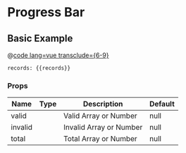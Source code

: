 
# Progress Bar
## Basic Example
@[code lang=vue transclude={6-9}](@/docs/components/progress-bar.md)
<template>
<progress-bar
  :valid="records.valid"
  :total="records.total"
  :invalid="records.invalid"/>
</template>

`records: {{records}}`

<template>
<btn v-on:click.native="randomizeScore">Randomize</btn>
</template>

### Props
Name    | Type   | Description | Default
----    | :----: | ----------- | -----
valid   | 		 | Valid Array or Number  | null
invalid | 		 | Invalid Array or Number  | null
total   | 		 | Total Array or Number  | null

<script>
export default {
	data () {
      	return {
      		records:{
	      		valid: 6,
	      		invalid: 1,
	      		total: 10
	      	}
      	}
  	},
  	methods:{
  		randomizeScore(){
  			var total = 10
  			var valid = _.random(0, total)
  			var invalid = _.random(0, total - valid)
  			this.records.valid = valid
  			this.records.invalid = invalid
  		}
  	}
}
</script>